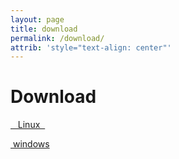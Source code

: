 ```yaml
---
layout: page
title: download
permalink: /download/
attrib: 'style="text-align: center"'
---
```


# Download


<p>
<a class="btn btn-primary btn-lg reverse-header" href="/assets/mg.latest.tar.gz"
                role="button"> <i class="fa fa-linux" aria-hidden="true"></i>&nbsp;&nbsp;&nbsp;Linux&nbsp;&nbsp;</a>
<p>
<a class="btn btn-primary btn-lg reverse-header" href="/assets/mg.latest.zip"
                role="button"> <i class="fa fa-windows" aria-hidden="true"></i>&nbsp;windows </a>
</p>
